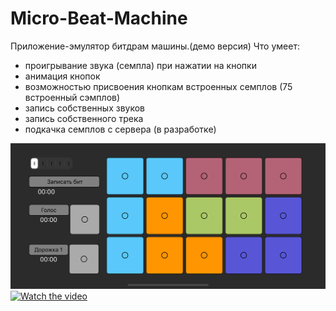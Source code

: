 # Micro-Beat-Machine
Приложение-эмулятор битдрам машины.(демо версия)
Что умеет:
- проигрывание звука (семпла) при нажатии на кнопки 
- анимация кнопок 
- возможностью присвоения кнопкам встроенных семплов (75 встроенный сэмплов)
- запись собственных звуков
- запись собственного трека
- подкачка семплов с сервера (в разработке)


![Иллюстрация к проекту](https://raw.githubusercontent.com/nelermont/Micro-Beat-Machine/main/Micro%20Beat%20Machine/simulator_screenshot_6AF7D5D1-F981-4FFB-BE3D-61751DCC637D.png)
[![Watch the video](https://i.imgur.com/vKb2F1B.png)](https://youtu.be/mQTJkYIAtD0)

